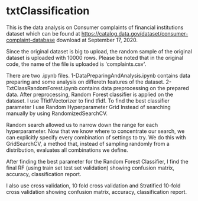 # txtClassification
This is the data analysis on Consumer complaints of financial institutions dataset which can be found at 
https://catalog.data.gov/dataset/consumer-complaint-database download at September 17, 2020.

Since the original dataset is big to upload, the random sample of the original dataset is uploaded with 10000 rows.
Please be noted that in the original code, the name of the file is uploaded is 'complaints.csv'. 

There are two .ipynb files. 
1-DataPreparingAndAnalysis.ipynb contains data preparing and some analysis on differetn features of the dataset.
2- TxtClassRandomForest.ipynb contains data preprocessing on the prepared data. After preprocessing, Random Forest classifier is applied on the dataset.
I use TfidfVectorizer to find tfidf. To find the best classifier parameter I use Random Hyperparameter Grid Instead of searching manually by using RandomizedSearchCV.

Random search allowed us to narrow down the range for each hyperparameter. Now that we know where to concentrate our search, we can explicitly specify every combination of settings to try. We do this with GridSearchCV, a method that, instead of sampling randomly from a distribution, evaluates all combinations we define.

After finding the best parameter for the Random Forest Classifier, I find the final RF (using train set test set validation) showing confusion matrix, accuracy, classification report.

I also use cross validation, 10 fold cross validation and Stratified 10-fold cross validation showing confusion matrix, accuracy, classification report.
